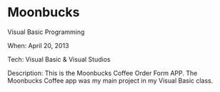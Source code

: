 # Moonbucks
Visual Basic Programming

When: April 20, 2013

Tech: Visual Basic & Visual Studios

Description: This is the Moonbucks Coffee Order Form APP. The Moonbucks Coffee app was my main project in my Visual Basic class.
